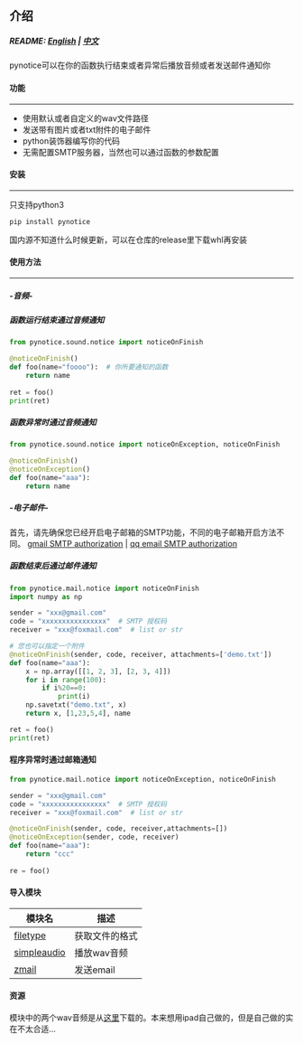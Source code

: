 ## 介绍
##### README:  [English](https://github.com/shaoeric/pynotice/blob/master/README.md) | [中文](https://github.com/shaoeric/pynotice/blob/master/README-cn.md)

pynotice可以在你的函数执行结束或者异常后播放音频或者发送邮件通知你
#### 功能
___
- 使用默认或者自定义的wav文件路径
- 发送带有图片或者txt附件的电子邮件
- python装饰器编写你的代码
- 无需配置SMTP服务器，当然也可以通过函数的参数配置

#### 安装
___
只支持python3 
```
pip install pynotice
```
国内源不知道什么时候更新，可以在仓库的release里下载whl再安装
#### 使用方法
___
##### -音频-
##### 函数运行结束通过音频通知
```python
from pynotice.sound.notice import noticeOnFinish

@noticeOnFinish()
def foo(name="foooo"):  # 你所要通知的函数
    return name
   
ret = foo()
print(ret)
```
##### 函数异常时通过音频通知
```python
from pynotice.sound.notice import noticeOnException, noticeOnFinish

@noticeOnFinish()
@noticeOnException()
def foo(name="aaa"):
    return name
```

##### -电子邮件-

首先，请先确保您已经开启电子邮箱的SMTP功能，不同的电子邮箱开启方法不同。 [gmail SMTP authorization](https://www.digitalocean.com/community/tutorials/how-to-use-google-s-smtp-server) | [qq email SMTP authorization](https://jingyan.baidu.com/article/6079ad0eb14aaa28fe86db5a.html)

##### 函数结束后通过邮件通知
```python
from pynotice.mail.notice import noticeOnFinish
import numpy as np

sender = "xxx@gmail.com"
code = "xxxxxxxxxxxxxxxx"  # SMTP 授权码 
receiver = "xxx@foxmail.com"  # list or str

# 您也可以指定一个附件
@noticeOnFinish(sender, code, receiver, attachments=['demo.txt']) 
def foo(name="aaa"):
    x = np.array([[1, 2, 3], [2, 3, 4]])
    for i in range(100):
        if i%20==0:
            print(i)
    np.savetxt("demo.txt", x)
    return x, [1,23,5,4], name

ret = foo()
print(ret)
```

#### 程序异常时通过邮箱通知
```python
from pynotice.mail.notice import noticeOnException, noticeOnFinish

sender = "xxx@gmail.com"
code = "xxxxxxxxxxxxxxxx"  # SMTP 授权码 
receiver = "xxx@foxmail.com"  # list or str

@noticeOnFinish(sender, code, receiver,attachments=[])
@noticeOnException(sender, code, receiver)
def foo(name="aaa"):
    return "ccc"
   
re = foo()
```

#### 导入模块
| 模块名 | 描述 |
| -----  | ----------- |
| [filetype](https://pypi.org/project/filetype/) | 获取文件的格式 |
| [simpleaudio](https://pypi.org/project/simpleaudio/1.0.2/) | 播放wav音频 | 
| [zmail](https://pypi.org/project/zmail/) | 发送email |

#### 资源
模块中的两个wav音频是从[这里](http://www.aigei.com/sound/class/)下载的。本来想用ipad自己做的，但是自己做的实在不太合适...
